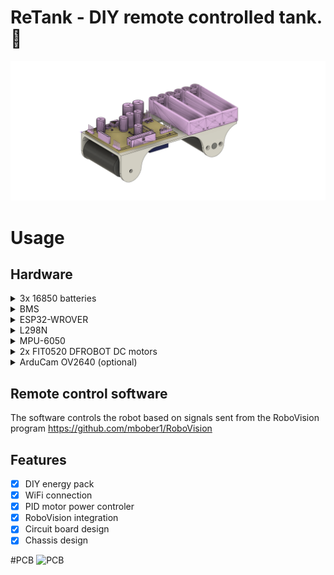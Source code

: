 # ReTank - DIY remote controlled tank. :blue_car:
![alt model](https://github.com/mbober1/ReTank/blob/master/doc/figures/chassis%20v5.png?raw=true)
# Usage

## Hardware
<details>
<summary>3x 16850 batteries</summary>
<p>Used batteries obtained from an old laptop</p>
</details>

<details>
<summary>BMS</summary>
<p>chinese battery monitoring system circut</p>
</details>

<details>
<summary>ESP32-WROVER</summary>
<p>MCU</p>
<p>https://www.espressif.com/sites/default/files/documentation/esp32-wrover_datasheet_en.pdf</p>
</details>

<details>
<summary>L298N</summary>
<p></p>
</details>

<details>
<summary>MPU-6050</summary>
<p></p>
</details>

<details>
<summary>2x FIT0520 DFROBOT DC motors</summary>
<p></p>
</details>

<details>
<summary>ArduCam OV2640 (optional)</summary>
<p></p>
</details>


## Remote control software
The software controls the robot based on signals sent from the RoboVision program
https://github.com/mbober1/RoboVision

## Features
- [X] DIY energy pack
- [X] WiFi connection
- [X] PID motor power controler
- [X] RoboVision integration
- [X] Circuit board design
- [X] Chassis design

#PCB
![PCB](https://user-images.githubusercontent.com/44072895/114906757-a769d000-9e1a-11eb-8252-3a6d10808c91.png)
